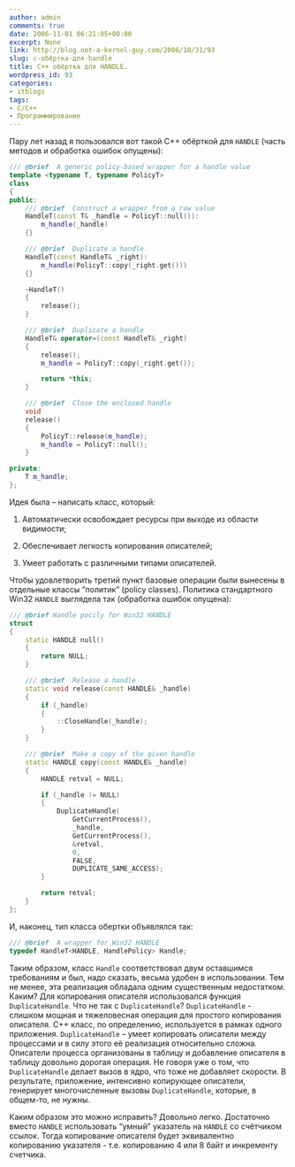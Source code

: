 ```yaml
---
author: admin
comments: true
date: 2006-11-01 06:21:05+00:00
excerpt: None
link: http://blog.not-a-kernel-guy.com/2006/10/31/93
slug: c-обёртка-для-handle
title: C++ обёртка для HANDLE.
wordpress_id: 93
categories:
- itblogs
tags:
- C/C++
- Программирование
---
```


Пару лет назад я пользовался вот такой C++ обёрткой для `HANDLE` (часть методов и обработка ошибок опущены):

```cpp
/// @brief  A generic policy-based wrapper for a handle value
template <typename T, typename PolicyT>
class
{
public:
    /// @brief  Construct a wrapper from a raw value
    HandleT(const T& _handle = PolicyT::null()):
        m_handle(_handle)
    {}

    /// @brief  Duplicate a handle
    HandleT(const HandleT& _right):
        m_handle(PolicyT::copy(_right.get()))
    {}

    ~HandleT()
    {
        release();
    }

    /// @brief  Duplicate a handle
    HandleT& operator=(const HandleT& _right)
    {
        release();
        m_handle = PolicyT::copy(_right.get());

        return *this;
    }

    /// @brief  Close the enclosed handle
    void
    release()
    {
        PolicyT::release(m_handle);
        m_handle = PolicyT::null();
    }

private:
    T m_handle;
};
```

Идея была – написать класс, который:

  1. Автоматически освобождает ресурсы при выходе из области видимости;

  2. Обеспечивает легкость копирования описателей;

  3. Умеет работать с различными типами описателей.

Чтобы удовлетворить третий пункт базовые операции были вынесены в отдельные классы “политик” (policy classes). Политика стандартного Win32 `HANDLE` выглядела так (обработка ошибок опущена):

```cpp
/// @brief Handle pocily for Win32 HANDLE
struct
{
    static HANDLE null()
    {
        return NULL;
    }

    /// @brief  Release a handle
    static void release(const HANDLE& _handle)
    {
        if (_handle)
        {
            ::CloseHandle(_handle);
        }
    }

    /// @brief  Make a copy of the given handle
    static HANDLE copy(const HANDLE& _handle)
    {
        HANDLE retval = NULL;

        if (_handle != NULL)
        {
            DuplicateHandle(
                GetCurrentProcess(),
                _handle,
                GetCurrentProcess(),
                &retval,
                0,
                FALSE,
                DUPLICATE_SAME_ACCESS);
        }

        return retval;
    }
};
```

И, наконец, тип класса обертки объявлялся так:

```cpp
/// @brief  A wrapper for Win32 HANDLE
typedef HandleT<HANDLE, HandlePolicy> Handle;
```

Таким образом, класс `Handle` соответствовал двум оставшимся требованиям и был, надо сказать, весьма удобен в использовании. Тем не менее, эта реализация обладала одним существенным недостатком. Каким? Для копирования описателя использовался функция  `DuplicateHandle`. Что не так с `DuplicateHandle`? `DuplicateHandle` - слишком мощная и тяжеловесная операция для простого копирования описателя. С++ класс, по определению, используется в рамках одного приложения. `DuplicateHandle` – умеет копировать описатели между процессами и в силу этого её реализация относительно сложна. Описатели процесса организованы в таблицу и добавление описателя в таблицу довольно дорогая операция. Не говоря уже о том, что `DuplicateHandle` делает вызов в ядро, что тоже не добавляет скорости. В результате, приложение, интенсивно копирующее описатели, генерирует многочисленные вызовы `DuplicateHandle`, которые, в общем-то, не нужны.

Каким образом это можно исправить? Довольно легко. Достаточно вместо `HANDLE` использовать “умный” указатель на `HANDLE` со счётчиком ссылок. Тогда копирование описателя будет эквивалентно копированию указателя - т.е. копированию 4 или 8 байт и инкременту счетчика.
